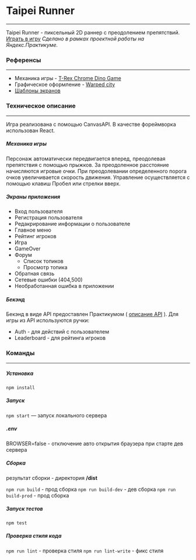 # Taipei Runner
***
Taipei Runner - пиксельный 2D раннер с преодолением препятствий. [Играть в игру](https://taipei-runner-yp.herokuapp.com/) 
_Сделано в рамках проектной работы на Яндекс.Практикуме._

### Референсы
***
 * Механика игры - [T-Rex Chrome Dino Game](https://chromedino.com/)
 * Графическое оформление - [Warped city](https://ansimuz.itch.io/warped-city)
 * [Шаблоны экранов](https://www.figma.com/file/ZivewCSY68lxDhPeC6MwnX/Runner)

### Техническое описание
***
Игра реализована с помощью CanvasAPI. В качестве фореймворка использован React.
##### Механика игры
Персонаж автоматически передвигается вперед, преодолевая препятствия с помощью прыжков.
За преодоленное расстояние начисляются игровые очки. 
При преодолевании определенного порога очков увеличивается скорость движения.
Управление осуществляется с помощью клавиш Пробел или стрелки вверх.

##### Экраны приложения
* Вход пользователя
* Регистрация пользователя
* Редакрирование информации о пользователе
* Главное меню
* Рейтинг игроков
* Игра
* GameOver
* Форум
   * Список топиков
   * Просмотр топика
* Обратная связь
* Сетевые ошибки (404,500)
* Необработанная ошибка в приложении

##### Бекэнд
Бекэнд в виде API предоставлен Практикумом ( [описание API](https://ya-praktikum.tech/api/v2/swagger/) ).
Для игры из API используются ручки:
* Auth - для действий с пользователем
* Leaderboard - для рейтинга игроков

### Команды 
***
##### Установка
`npm install`

##### Запуск
`npm start` — запуск локального сервера

##### .env
BROWSER=false - отключение авто открытия браузера при старте дев сервера

##### Сборка
результат сборки - директория **/dist**

`npm run build` - прод сборка
`npm run build-dev` - дев сборка
`npm run build-prod` - прод сборка

##### Запуск тестов
`npm test`

##### Проверка стиля кода
`npm run lint` - проверка стиля
`npm run lint-write` - фикс стиля
